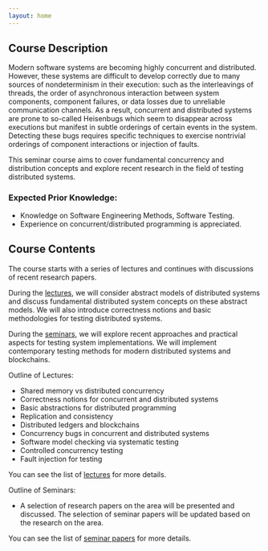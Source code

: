 ```yaml
---
layout: home
---
```


## Course Description

Modern software systems are becoming highly concurrent and distributed. However, these systems are difficult to develop correctly due to many sources of nondeterminism in their execution: such as the interleavings of threads, the order of asynchronous interaction between system components, component failures, or data losses due to unreliable communication channels. As a result, concurrent and distributed systems are prone to so-called Heisenbugs which seem to disappear across executions but manifest in subtle orderings of certain events in the system. Detecting these bugs requires specific techniques to exercise nontrivial orderings of component interactions or injection of faults.

This seminar course aims to cover fundamental concurrency and distribution concepts and explore recent research in the field of testing distributed systems. 



### Expected Prior Knowledge:
- Knowledge on Software Engineering Methods, Software Testing.  
- Experience on concurrent/distributed programming is appreciated.



## Course Contents

The course starts with a series of lectures and continues with discussions of recent research papers.

During the [lectures](./lectures), we will consider abstract models of distributed systems and discuss fundamental distributed system concepts on these abstract models. We will also introduce correctness notions and basic methodologies for testing distributed systems. 

During the [seminars](./papers),  we will explore recent approaches and practical aspects for testing system implementations. We will implement contemporary testing methods for modern distributed systems and blockchains.
 

Outline of Lectures:  
- Shared memory vs distributed concurrency    
- Correctness notions for concurrent and distributed systems
- Basic abstractions for distributed programming
- Replication and consistency
- Distributed ledgers and blockchains
- Concurrency bugs in concurrent and distributed systems
- Software model checking via systematic testing
- Controlled concurrency testing
- Fault injection for testing 
 
You can see the list of [lectures](./lectures) for more details.

Outline of Seminars:  
- A selection of research papers on the area will be presented and discussed. 
The selection of seminar papers will be updated based on the research on the area.


You can see the list of [seminar papers](./papers) for more details.

 


